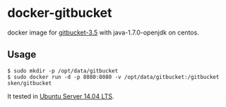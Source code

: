 # docker-gitbucket

docker image for [gitbucket-3.5](https://github.com/takezoe/gitbucket) with java-1.7.0-openjdk on centos.

## Usage

```
$ sudo mkdir -p /opt/data/gitbucket
$ sudo docker run -d -p 8080:8080 -v /opt/data/gitbucket:/gitbucket sken/gitbucket
```

It tested in [Ubuntu Server 14.04 LTS](http://www.ubuntu.com/server). 
